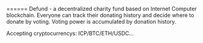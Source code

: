 
======
Defund - a decentralized charity fund based on Internet Computer blockchain. Everyone can track their donating history and decide where to donate by voting. Voting power is accumulated by donation history.

Accepting cryptocurrencys: ICP/BTC/ETH/USDC...